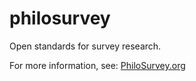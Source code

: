 philosurvey
===========

Open standards for survey research.

For more information, see: [PhiloSurvey.org](http://philosurvey.org/ "PhiloSurvey")